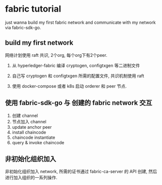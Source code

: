 # fabric tutorial

just wanna build my first fabric network and communicate with my network via fabric-sdk-go.

## build my first network

网络计划使用 raft 共识, 2个org, 每个org下有2个peer.

1. 从 hyperledger-fabric 编译 cryptogen, configtxgen 等二进制文件

2. 自己写 cryptogen 和 configtxgen 所需的配置文件, 共识机制使用 raft

3. 使用 docker-compose 或者 k8s 启动 orderer 和 peer 节点.

## 使用 fabric-sdk-go 与 创建的 fabric network 交互

1. 创建 channel
2. 节点加入 channel
3. update anchor peer
4. install chaincode
5. chaincode instantiate
6. query & invoke chaincode

## 非初始化组织加入

非初始化组织加入 network, 所需的证书通过 fabric-ca-server 的 API 创建, 然后进行加入组织的一系列操作.
